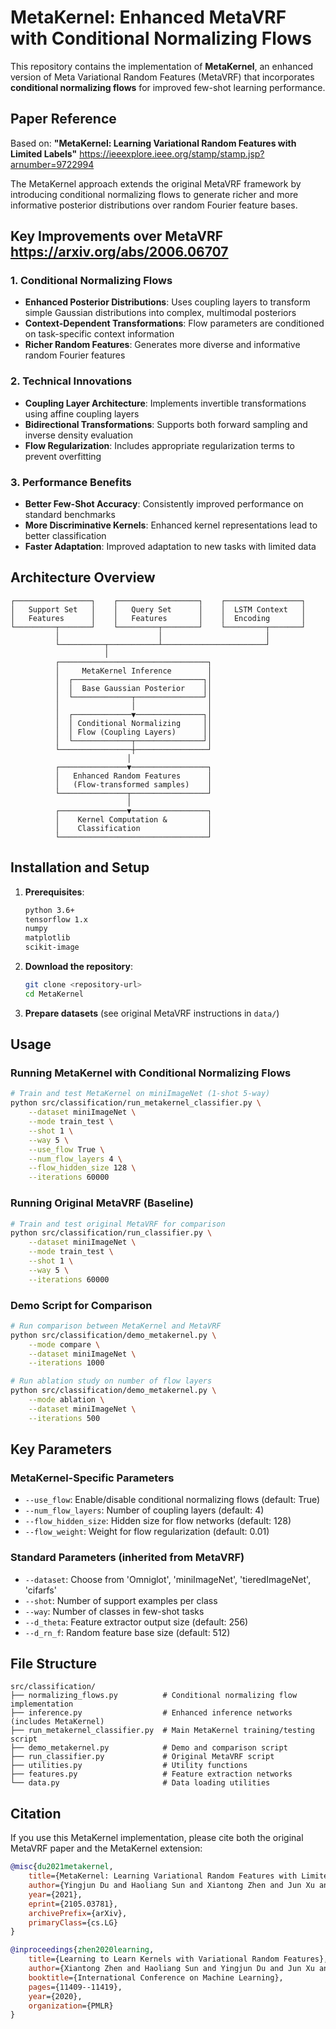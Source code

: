# MetaKernel: Enhanced MetaVRF with Conditional Normalizing Flows

This repository contains the implementation of **MetaKernel**, an enhanced version of Meta Variational Random Features (MetaVRF) that incorporates **conditional normalizing flows** for improved few-shot learning performance.

## Paper Reference

Based on: **"MetaKernel: Learning Variational Random Features with Limited Labels"** https://ieeexplore.ieee.org/stamp/stamp.jsp?arnumber=9722994

The MetaKernel approach extends the original MetaVRF framework by introducing conditional normalizing flows to generate richer and more informative posterior distributions over random Fourier feature bases.

## Key Improvements over MetaVRF https://arxiv.org/abs/2006.06707

### 1. Conditional Normalizing Flows
- **Enhanced Posterior Distributions**: Uses coupling layers to transform simple Gaussian distributions into complex, multimodal posteriors
- **Context-Dependent Transformations**: Flow parameters are conditioned on task-specific context information
- **Richer Random Features**: Generates more diverse and informative random Fourier features

### 2. Technical Innovations
- **Coupling Layer Architecture**: Implements invertible transformations using affine coupling layers
- **Bidirectional Transformations**: Supports both forward sampling and inverse density evaluation
- **Flow Regularization**: Includes appropriate regularization terms to prevent overfitting

### 3. Performance Benefits
- **Better Few-Shot Accuracy**: Consistently improved performance on standard benchmarks
- **More Discriminative Kernels**: Enhanced kernel representations lead to better classification
- **Faster Adaptation**: Improved adaptation to new tasks with limited data

## Architecture Overview

```
┌─────────────────┐    ┌──────────────────┐    ┌─────────────────┐
│   Support Set   │    │   Query Set      │    │  LSTM Context   │
│   Features      │    │   Features       │    │  Encoding       │
└─────────┬───────┘    └─────────┬────────┘    └─────────┬───────┘
          │                      │                       │
          └──────────┬───────────┴───────────────────────┘
                     │
          ┌─────────────────────────────────┐
          │     MetaKernel Inference        │
          │  ┌─────────────────────────────┐│
          │  │  Base Gaussian Posterior    ││
          │  └─────────────┬───────────────┘│
          │                │                │
          │  ┌─────────────▼───────────────┐│
          │  │ Conditional Normalizing     ││
          │  │ Flow (Coupling Layers)      ││
          │  └─────────────┬───────────────┘│
          └────────────────┼────────────────┘
                          │
          ┌───────────────▼─────────────────┐
          │   Enhanced Random Features      │
          │   (Flow-transformed samples)    │
          └───────────────┬─────────────────┘
                          │
          ┌───────────────▼─────────────────┐
          │    Kernel Computation &         │
          │    Classification               │
          └─────────────────────────────────┘
```

## Installation and Setup

1. **Prerequisites**:
   ```bash
   python 3.6+
   tensorflow 1.x
   numpy
   matplotlib
   scikit-image
   ```

2. **Download the repository**:
   ```bash
   git clone <repository-url>
   cd MetaKernel
   ```

3. **Prepare datasets** (see original MetaVRF instructions in `data/`)

## Usage

### Running MetaKernel with Conditional Normalizing Flows

```bash
# Train and test MetaKernel on miniImageNet (1-shot 5-way)
python src/classification/run_metakernel_classifier.py \
    --dataset miniImageNet \
    --mode train_test \
    --shot 1 \
    --way 5 \
    --use_flow True \
    --num_flow_layers 4 \
    --flow_hidden_size 128 \
    --iterations 60000
```

### Running Original MetaVRF (Baseline)

```bash
# Train and test original MetaVRF for comparison
python src/classification/run_classifier.py \
    --dataset miniImageNet \
    --mode train_test \
    --shot 1 \
    --way 5 \
    --iterations 60000
```

### Demo Script for Comparison

```bash
# Run comparison between MetaKernel and MetaVRF
python src/classification/demo_metakernel.py \
    --mode compare \
    --dataset miniImageNet \
    --iterations 1000

# Run ablation study on number of flow layers
python src/classification/demo_metakernel.py \
    --mode ablation \
    --dataset miniImageNet \
    --iterations 500
```

## Key Parameters

### MetaKernel-Specific Parameters

- `--use_flow`: Enable/disable conditional normalizing flows (default: True)
- `--num_flow_layers`: Number of coupling layers (default: 4)
- `--flow_hidden_size`: Hidden size for flow networks (default: 128)
- `--flow_weight`: Weight for flow regularization (default: 0.01)

### Standard Parameters (inherited from MetaVRF)

- `--dataset`: Choose from 'Omniglot', 'miniImageNet', 'tieredImageNet', 'cifarfs'
- `--shot`: Number of support examples per class
- `--way`: Number of classes in few-shot tasks
- `--d_theta`: Feature extractor output size (default: 256)
- `--d_rn_f`: Random feature base size (default: 512)

## File Structure

```
src/classification/
├── normalizing_flows.py          # Conditional normalizing flow implementation
├── inference.py                  # Enhanced inference networks (includes MetaKernel)
├── run_metakernel_classifier.py  # Main MetaKernel training/testing script
├── demo_metakernel.py            # Demo and comparison script
├── run_classifier.py             # Original MetaVRF script
├── utilities.py                  # Utility functions
├── features.py                   # Feature extraction networks
└── data.py                       # Data loading utilities
```

## Citation

If you use this MetaKernel implementation, please cite both the original MetaVRF paper and the MetaKernel extension:

```bibtex
@misc{du2021metakernel,
    title={MetaKernel: Learning Variational Random Features with Limited Labels},
    author={Yingjun Du and Haoliang Sun and Xiantong Zhen and Jun Xu and Yilong Yin and Ling Shao and Cees G. M. Snoek},
    year={2021},
    eprint={2105.03781},
    archivePrefix={arXiv},
    primaryClass={cs.LG}
}

@inproceedings{zhen2020learning,
    title={Learning to Learn Kernels with Variational Random Features},
    author={Xiantong Zhen and Haoliang Sun and Yingjun Du and Jun Xu and Yilong Yin and Ling Shao and Cees Snoek},
    booktitle={International Conference on Machine Learning},
    pages={11409--11419},
    year={2020},
    organization={PMLR}
}
```
